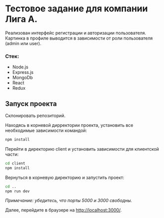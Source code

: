 # Тестовое задание для компании Лига А.

Реализован интерфейс регистрации и авторизации пользователя.
Картинка в профиле выводится в зависимости от роли пользователя (admin или user).

### Стек:

- Node.js
- Express.js
- MongoDb
- React
- Redux

## Запуск проекта

Склонировать репозиторий.

Находясь в корневой дирректории проекта, установить все необходимые зависимости командой:

```sh
npm install
```

Перейти в директорию client и установить зависимости для клиентской части:

```sh
cd client
npm install
```

Вернуться в корневую директорию и запустить проект:

```sh
cd ..
npm run dev
```

_Примечание: убедитесь, что порты 5000 и 3000 свободны._

Далее, перейдите в браузере на [http://localhost:3000/](http://localhost:3000/).
